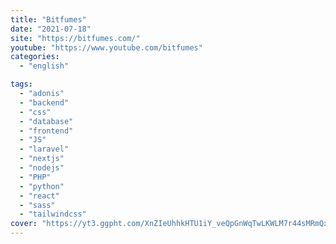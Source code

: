 ```yaml
---
title: "Bitfumes"
date: "2021-07-18"
site: "https://bitfumes.com/"
youtube: "https://www.youtube.com/bitfumes"
categories:
  - "english"

tags:
  - "adonis"
  - "backend"
  - "css"
  - "database"
  - "frontend"
  - "JS"
  - "laravel"
  - "nextjs"
  - "nodejs"
  - "PHP"
  - "python"
  - "react"
  - "sass"
  - "tailwindcss"
cover: "https://yt3.ggpht.com/XnZIeUhhkHTU1iY_veQpGnWqTwLKWLM7r44sMRmQxZ7Xg3RUdmZYik3oBI5rYCj78TG1MeD5BLY=s88-c-k-c0x00ffffff-no-rj"
---
```

